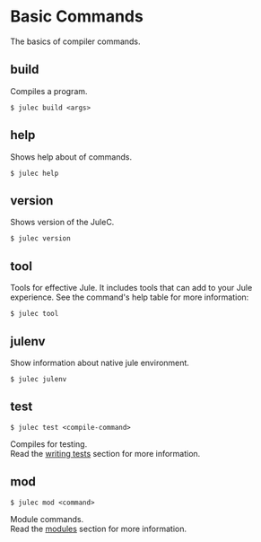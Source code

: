 # Basic Commands
The basics of compiler commands.

## build
Compiles a program.
```
$ julec build <args>
```

## help
Shows help about of commands. 
```
$ julec help
```

## version
Shows version of the JuleC.
```
$ julec version
```

## tool
Tools for effective Jule. It includes tools that can add to your Jule experience.
See the command's help table for more information:
```
$ julec tool
```

## julenv
Show information about native jule environment.
```
$ julec julenv
```

## test
```
$ julec test <compile-command>
```
Compiles for testing.\
Read the [writing tests](/debugging/testing/writing-tests) section for more information.

## mod
```
$ julec mod <command>
```
Module commands.\
Read the [modules](/packages/modules/) section for more information.
